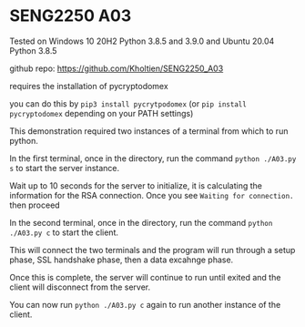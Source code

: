 # SENG2250 A03

Tested on Windows 10 20H2 Python 3.8.5 and 3.9.0 and Ubuntu 20.04 Python 3.8.5

github repo: <https://github.com/Kholtien/SENG2250_A03>

requires the installation of pycryptodomex

you can do this by `pip3 install pycrytpodomex` (or `pip install pycryptodomex` depending on your PATH settings)

This demonstration required two instances of a terminal from which to run python.

In the first terminal, once in the directory, run the command `python ./A03.py s` to start the server instance.

Wait up to 10 seconds for the server to initialize, it is calculating the information for the RSA connection. Once you see `Waiting for connection.` then proceed

In the second terminal, once in the directory, run the command `python ./A03.py c` to start the client.

This will connect the two terminals and the program will run through a setup phase, SSL handshake phase, then a data excahnge phase.

Once this is complete, the server will continue to run until exited and the client will disconnect from the server.

You can now run `python ./A03.py c` again to run another instance of the client.
